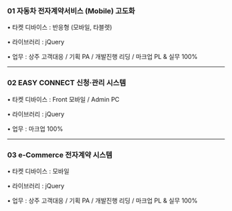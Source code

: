 ### 01 자동차 전자계약서비스 (Mobile) 고도화

• 타켓 디바이스 : 반응형 (모바일, 타블렛)

• 라이브러리 : jQuery

• 업무 : 상주 고객대응 / 기획 PA / 개발진행 리딩 / 마크업 PL & 실무 100%

**********************************
### 02 EASY CONNECT 신청·관리 시스템

• 타켓 디바이스 : Front 모바일 / Admin PC

• 라이브러리 : jQuery

• 업무 : 마크업 100%

**********************************
### 03 e-Commerce 전자계약 시스템

• 타켓 디바이스 : 모바일

• 라이브러리 : jQuery

• 업무 : 상주 고객대응 / 기획 PA / 개발진행 리딩 / 마크업 PL & 실무 100%
